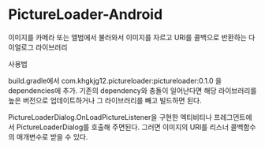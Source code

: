 # PictureLoader-Android
이미지를 카메라 또는 앨범에서 불러와서 이미지를 자르고 URI를 콜백으로 반환하는 다이얼로그 라이브러리


사용법

build.gradle에서 com.khgkjg12.pictureloader:pictureloader:0.1.0 을 dependencies에 추가. 기존의 dependency와 충돌이 일어난다면 해당 라이브러리를 높은 버전으로 업데이트하거나 그 라이브러리를 빼고 빌드하면 된다.

PictureLoaderDialog.OnLoadPictureListener을 구현한 엑티비티나 프레그먼트에서 PictureLoaderDialog를 호출해 주면된다. 그러면 이미지의 URI를 리스너 콜백함수의 매개변수로 받을 수 있다.
